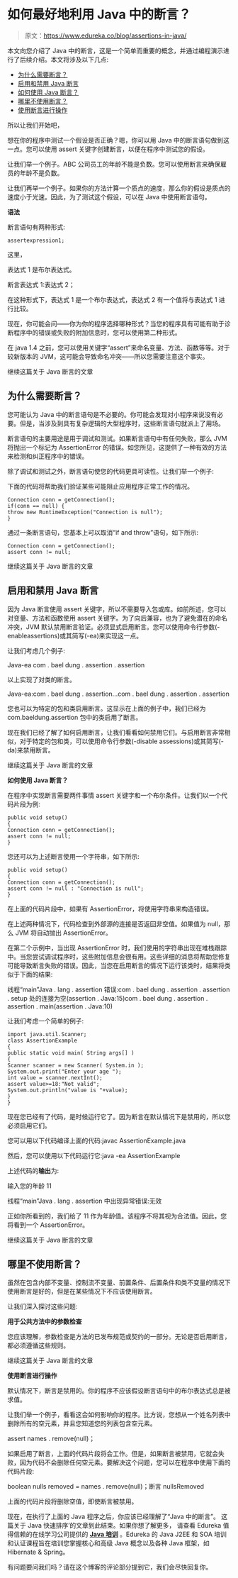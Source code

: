 # 如何最好地利用 Java 中的断言？

> 原文：<https://www.edureka.co/blog/assertions-in-java/>

本文向您介绍了 Java 中的断言，这是一个简单而重要的概念，并通过编程演示进行了后续介绍。本文将涉及以下几点:

*   [为什么需要断言？](#WhyDoYouNeedAssertions?)
*   [启用和禁用 Java 断言](#EnablingandDisablingJavaAssertions)
*   [如何使用 Java 断言？](#HowtoUseJavaAssertions?)
*   [哪里不使用断言？](#WhereNottoUseAssertion?)
*   [使用断言进行操作](#UsingAssertionsforOperations)

所以让我们开始吧，

想在你的程序中测试一个假设是否正确？嗯，你可以用 Java 中的断言语句做到这一点。您可以使用 assert 关键字创建断言，以便在程序中测试您的假设。

让我们举一个例子。ABC 公司员工的年龄不能是负数。您可以使用断言来确保雇员的年龄不是负数。

让我们再举一个例子。如果你的方法计算一个质点的速度，那么你的假设是质点的速度小于光速。因此，为了测试这个假设，可以在 Java 中使用断言语句。

**语法**

断言语句有两种形式:

```
assertexpression1;
```

这里，

表达式 1 是布尔表达式。

断言表达式 1:表达式 2；

在这种形式下，表达式 1 是一个布尔表达式，表达式 2 有一个值将与表达式 1 进行比较。

现在，你可能会问——你为你的程序选择哪种形式？当您的程序具有可能有助于诊断程序中的错误或失败的附加信息时，您可以使用第二种形式。

在 java 1.4 之前，您可以使用关键字“assert”来命名变量、方法、函数等等。对于较新版本的 JVM，这可能会导致命名冲突——所以您需要注意这个事实。

继续这篇关于 Java 断言的文章

## **为什么需要断言？**

您可能认为 Java 中的断言语句是不必要的。你可能会发现对小程序来说没有必要。但是，当涉及到具有复杂逻辑的大型程序时，这些断言语句就派上了用场。

断言语句的主要用途是用于调试和测试。如果断言语句中有任何失败，那么 JVM 将抛出一个标记为 AssertionError 的错误。如您所见，这提供了一种有效的方法来检测和纠正程序中的错误。

除了调试和测试之外，断言语句使您的代码更具可读性。让我们举一个例子:

下面的代码将帮助我们验证某些可能阻止应用程序正常工作的情况。

```
Connection conn = getConnection();
if(conn == null) {
throw new RuntimeException("Connection is null");
}

```

通过一条断言语句，您基本上可以取消“if and throw”语句，如下所示:

```
Connection conn = getConnection();
assert conn != null;

```

继续这篇关于 Java 断言的文章

## **启用和禁用 Java 断言**

因为 Java 断言使用 assert 关键字，所以不需要导入包或库。如前所述，您可以对变量、方法和函数使用 assert 关键字。为了向后兼容，也为了避免潜在的命名冲突，JVM 默认禁用断言验证。必须显式启用断言。您可以使用命令行参数(-enableassertions)或其简写(-ea)来实现这一点。

让我们考虑几个例子:

Java-ea com . bael dung . assertion . assertion

以上实现了对类的断言。

Java-ea:com . bael dung . assertion…com . bael dung . assertion . assertion

您也可以为特定的包和类启用断言。这显示在上面的例子中，我们已经为 com.baeldung.assertion 包中的类启用了断言。

现在我们已经了解了如何启用断言，让我们看看如何禁用它们。与启用断言非常相似，对于特定的包和类，可以使用命令行参数(-disable assessions)或其简写(-da)来禁用断言。

继续这篇关于 Java 断言的文章

**如何使用 Java 断言？**

在程序中实现断言需要两件事情 assert 关键字和一个布尔条件。让我们以一个代码片段为例:

```
public void setup()
{
Connection conn = getConnection();
assert conn != null;
}

```

您还可以为上述断言使用一个字符串，如下所示:

```
public void setup() 
{
Connection conn = getConnection();
assert conn != null : "Connection is null";
}

```

在上面的代码片段中，如果有 AssertionError，将使用字符串来构造错误。

在上述两种情况下，代码检查到外部源的连接是否返回非空值。如果值为 null，那么 JVM 将自动抛出 AssertionError。

在第二个示例中，当出现 AssertionError 时，我们使用的字符串出现在堆栈跟踪中。当您尝试调试程序时，这些附加信息会很有用。这些详细的消息将帮助您修复可能导致断言失败的错误。因此，当您在启用断言的情况下运行该类时，结果将类似于下面的结果:

线程“main”Java . lang . assertion 错误:com . bael dung . assertion . assertion . setup 处的连接为空(assertion . Java:15)com . bael dung . assertion . assertion . main(assertion . Java:10)

让我们考虑一个简单的例子:

```
import java.util.Scanner;
class AssertionExample
{
public static void main( String args[] )
{
Scanner scanner = new Scanner( System.in );
System.out.print("Enter your age ");
int value = scanner.nextInt();
assert value>=18:"Not valid";
System.out.println("value is "+value);
}
}

```

现在您已经有了代码，是时候运行它了。因为断言在默认情况下是禁用的，所以您必须启用它们。

您可以用以下代码编译上面的代码:javac AssertionExample.java

然后，您可以使用以下代码运行它:java -ea AssertionExample

上述代码的**输出**为:

输入您的年龄 11

线程“main”Java . lang . assertion 中出现异常错误:无效

正如你所看到的，我们给了 11 作为年龄值。该程序不将其视为合法值。因此，您将看到一个 AssertionError。

继续这篇关于 Java 断言的文章

## **哪里不使用断言？**

虽然在包含内部不变量、控制流不变量、前置条件、后置条件和类不变量的情况下使用断言是好的，但是在某些情况下不应该使用断言。

让我们深入探讨这些问题:

**用于公共方法中的参数检查**

您应该理解，参数检查是方法的已发布规范或契约的一部分。无论是否启用断言，都必须遵循这些规则。

继续这篇关于 Java 断言的文章

**使用断言进行操作**

默认情况下，断言是禁用的。你的程序不应该假设断言语句中的布尔表达式总是被求值。

让我们举一个例子，看看这会如何影响你的程序。比方说，您想从一个姓名列表中删除所有的空元素，并且您知道您的列表包含空元素。

assert names . remove(null)；

如果启用了断言，上面的代码片段将会工作。但是，如果断言被禁用，它就会失败，因为代码不会删除任何空元素。要解决这个问题，您可以在程序中使用下面的代码片段:

boolean nulls removed = names . remove(null)；断言 nullsRemoved

上面的代码片段将删除空值，即使断言被禁用。

现在，在执行了上面的 Java 程序之后，你应该已经理解了“Java 中的断言”。  这篇关于 Java 快速排序’的文章到此结束。如果你想了解更多， 请查看 Edureka 值得信赖的在线学习公司提供的 [**Java 培训**](https://www.edureka.co/java-j2ee-soa-training) 。Edureka 的 Java J2EE 和 SOA 培训和认证课程旨在培训您掌握核心和高级 Java 概念以及各种 Java 框架，如 Hibernate & Spring。

有问题要问我们吗？请在这个博客的评论部分提到它，我们会尽快回复你。